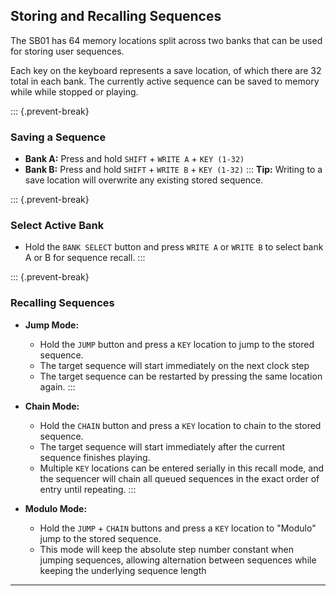 ## Storing and Recalling Sequences

<article>

The SB01 has 64 memory locations split across two banks that can be used for storing user sequences.

Each key on the keyboard represents a save location, of which there are 32 total in each bank. The currently active sequence can be saved to memory while while stopped or playing.

::: {.prevent-break}
### Saving a Sequence

* **Bank A:** Press and hold `SHIFT` + `WRITE A` + `KEY (1-32)`
* **Bank B:** Press and hold `SHIFT` + `WRITE B` + `KEY (1-32)`
:::
**Tip:** Writing to a save location will overwrite any existing stored sequence.

::: {.prevent-break}
### Select Active Bank

* Hold the `BANK SELECT` button and press `WRITE A` or `WRITE B` to select bank A or B for sequence recall.
:::

::: {.prevent-break}
### Recalling Sequences

* **Jump Mode:**
    * Hold the `JUMP` button and press a `KEY` location to jump to the stored sequence.
    * The target sequence will start immediately on the next clock step
    * The target sequence can be restarted by pressing the same location again.
:::

* **Chain Mode:**
    * Hold the `CHAIN` button and press a `KEY` location to chain to the stored sequence.
    * The target sequence will start immediately after the current sequence finishes playing.
    * Multiple `KEY` locations can be entered serially in this recall mode, and the sequencer will chain all queued sequences in the exact order of entry until repeating.
:::

* **Modulo Mode:**
    * Hold the `JUMP` +  `CHAIN` buttons and press a `KEY` location to "Modulo" jump to the stored sequence.
    * This mode will keep the absolute step number constant when jumping sequences, allowing alternation between sequences while keeping the underlying sequence length


</article>

---
